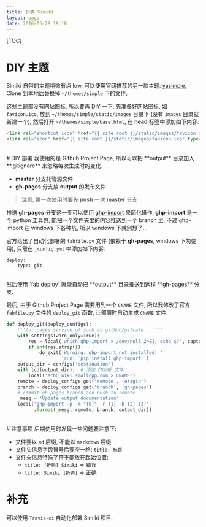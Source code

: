 ```yaml
---
title: 折腾 Simiki
layout: page
date: 2016-05-28 19:18
---
```


[TOC]

# DIY 主题
Simiki 自带的主题稍微有点 low, 可以使用官网推荐的另一款主题: [yasimple](https://github.com/tankywoo/yasimple/tree/ce4af036ab95ef1d5235266d8231f97dc14dd871), Clone 到本地后替换掉 `~/themes/simple` 下的文件;

这些主题都没有网站图标, 所以要再 DIY 一下, 先准备好网站图标, 如 `favicon.ico`, 放到 `~/themes/simple/static/images` 目录下 (没有 `images` 目录就新建一个), 然后打开 `~/themes/simple/base.html`, 在 **head** 标签中添加如下内容:

```html
<link rel="shortcut icon" href="{{ site.root }}/static/images/favicon.ico" type="image/x-icon">
<link rel="icon" href="{{ site.root }}/static/images/favicon.ico" type="image/x-icon">
```
<br>
# DIY 部署
我使用的是 Github Project Page, 所以可以把 **output** 目录加入 **.gitignore** 来忽略每次生成时的变化.

- **master** 分支托管源文件
- **gh-pages** 分支放 **output** 的发布文件

> 注意, 第一次使用时要先 **push** 一次 **master** 分支

推送 **gh-pages** 分支这一步可以使用 [ghp-import](https://github.com/davisp/ghp-import) 来简化操作, **ghp-import** 是一个 python 工具包, 能把一个文件夹里的内容推送到一个 branch 里, 不过 ghp-import 在 windows 下各种坑, 所以 windows 下就别想了...

官方给出了自动化部署的 `fabfile.py` 文件 (依赖于 **gh-pages**, windows 下勿使用), 只需在 `_config.yml` 中添加如下内容:

```
deploy:
  - type: git
```
<br>
然后使用 `fab deploy` 就能自动把 **output** 目录推送到远程 **gh-pages** 分支.

最后, 由于 Github Project Page 需要用到一个 `CNAME` 文件, 所以我修改了官方 `fabfile.py` 文件的 `deploy_git` 函数, 让部署时自动生成 `CNAME` 文件:

```python
def deploy_git(deploy_configs):
    '''for pages service of such as github/gitcafe ...'''
    with settings(warn_only=True):
        res = local('which ghp-import > /dev/null 2>&1; echo $?', capture=True)
        if int(res.strip()):
            do_exit('Warning: ghp-import not installed! '
                    'run: `pip install ghp-import`')
    output_dir = configs['destination']
    with lcd(output_dir):  # 添加 CNAME 文件
        local('echo wiki.smallcpp.com > CNAME')
    remote = deploy_configs.get('remote', 'origin')
    branch = deploy_configs.get('branch', 'gh-pages')
    # commit gh-pages branch and push to remote
    _mesg = 'Update output documentation'
    local('ghp-import -p -m "{0}" -r {1} -b {2} {3}'
          .format(_mesg, remote, branch, output_dir))
```
<br>
# 注意事项
后期使用时发现一些问题要注意下:

- 文件要以 `md` 后缀, 不能以 `markdown` 后缀
- 文件头信息字段冒号后要空一格: `title: 标题`
- 文件头信息特殊字符不能放在起始位置:
    + `title: [折腾] Simiki` => 错误
    + `title: Simiki [折腾]` => 正确

# 补充
可以使用 `Travis-ci` 自动化部署 Simiki 项目.
